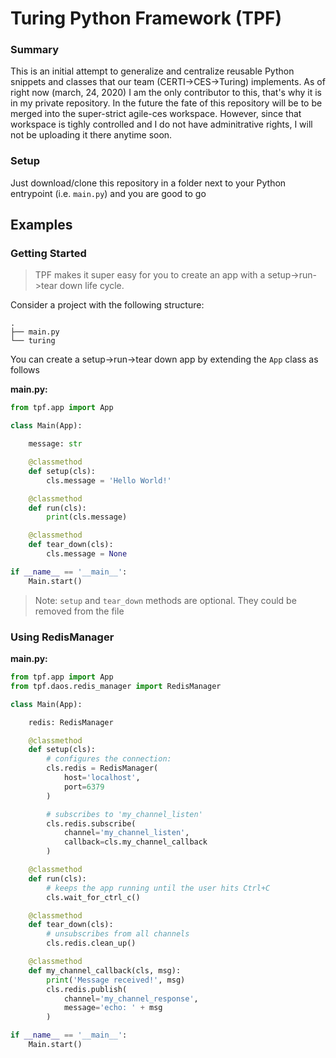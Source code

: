 # Turing Python Framework (TPF)

### Summary

This is an initial attempt to generalize and centralize reusable Python snippets and classes that our team (CERTI->CES->Turing) implements.
As of right now (march, 24, 2020) I am the only contributor to this, that's why it is in my private repository. In the future the fate of this repository will be to be merged into the super-strict agile-ces workspace. However, since that workspace is tighly controlled and I do not have adminitrative rights, I will not be uploading it there anytime soon.

### Setup

Just download/clone this repository in a folder next to your Python entrypoint (i.e. `main.py`) and you are good to go

## Examples

### Getting Started

> TPF makes it super easy for you to create an app with a setup->run->tear down life cycle.

Consider a project with the following structure:

```
.
├── main.py
└── turing
```

You can create a setup->run->tear down app by extending the `App` class as follows

**main.py:**

``` python
from tpf.app import App

class Main(App):

    message: str

    @classmethod
    def setup(cls):
        cls.message = 'Hello World!'

    @classmethod
    def run(cls):
        print(cls.message)

    @classmethod
    def tear_down(cls):
        cls.message = None

if __name__ == '__main__':
    Main.start()
```

> Note: `setup` and `tear_down` methods are optional. They could be removed from the file

### Using RedisManager

**main.py:**

``` python
from tpf.app import App
from tpf.daos.redis_manager import RedisManager

class Main(App):

    redis: RedisManager

    @classmethod
    def setup(cls):
        # configures the connection:
        cls.redis = RedisManager(
            host='localhost',
            port=6379
        )

        # subscribes to 'my_channel_listen'
        cls.redis.subscribe(
            channel='my_channel_listen',
            callback=cls.my_channel_callback
        )

    @classmethod
    def run(cls):
        # keeps the app running until the user hits Ctrl+C
        cls.wait_for_ctrl_c()

    @classmethod
    def tear_down(cls):
        # unsubscribes from all channels
        cls.redis.clean_up()

    @classmethod
    def my_channel_callback(cls, msg):
        print('Message received!', msg)
        cls.redis.publish(
            channel='my_channel_response',
            message='echo: ' + msg
        )

if __name__ == '__main__':
    Main.start()
```

###